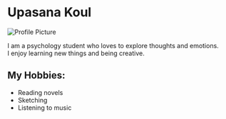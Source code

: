 <!DOCTYPE html>
<html lang="en">
<head>
  <meta charset="UTF-8" />
  <meta name="viewport" content="width=device-width, initial-scale=1.0"/>
  <title>Upasana's Profile</title>
</head>
<body>
  <h1>Upasana Koul</h1>
  <img src="https://images.unsplash.com/photo-1503023345310-bd7c1de61c7d" alt="Profile Picture">
  <p>I am a psychology student who loves to explore thoughts and emotions.<br>
     I enjoy learning new things and being creative.</p>
  <h2>My Hobbies:</h2>
  <ul>
    <li>Reading novels</li>
    <li>Sketching</li>
    <li>Listening to music</li>
  </ul>
</body>
</html>
